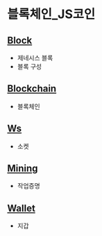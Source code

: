 # 블록체인_JS코인

## [Block]()
- 제네시스 블록
- 블록 구성
## [Blockchain]()
- 블록체인
## [Ws]()
- 소켓
## [Mining]()
- 작업증명
## [Wallet]()
- 지갑
